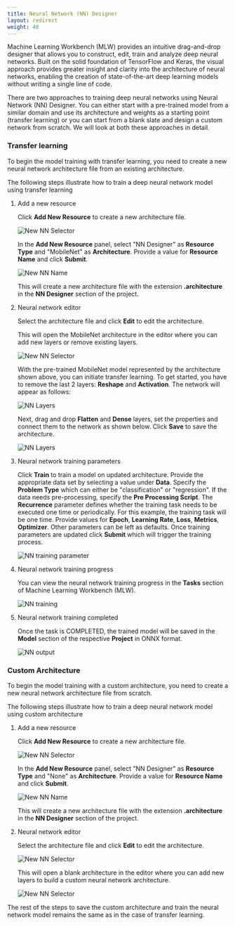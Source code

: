 ```yaml
---
title: Neural Network (NN) Designer
layout: redirect
weight: 40
---
```


Machine Learning Workbench (MLW) provides an intuitive drag-and-drop designer that allows you to construct, edit, train and analyze deep neural networks. Built on the solid foundation of TensorFlow and Keras, the visual approach provides greater insight and clarity into the architecture of neural networks, enabling the creation of state-of-the-art deep learning models without writing a single line of code.

There are two approaches to training deep neural networks using Neural Network (NN) Designer. You can either start with a pre-trained model from a similar domain and use its architecture and weights as a starting point (transfer learning) or you can start from a blank slate and design a custom network from scratch. We will look at both these approaches in detail.

### Transfer learning

To begin the model training with transfer learning, you need to create a new neural network architecture file from an existing architecture.

The following steps illustrate how to train a deep neural network model using transfer learning

1. Add a new resource

    Click **Add New Resource** to create a new architecture file.

    ![New NN Selector](/images/zementis/mlw-app-nn-tl-selectnew.png)

    In the **Add New Resource** panel, select "NN Designer" as **Resource Type** and "MobileNet" as **Architecture**. Provide a value for **Resource Name** and click **Submit**.

    ![New NN Name](/images/zementis/mlw-app-nn-tl-name.png)

    This will create a new architecture file with the extension **.architecture** in the **NN Designer** section of the project.

2. Neural network editor

    Select the architecture file and click **Edit** to edit the architecture.

    <!-- ![New NN Selector](/images/zementis/mlw-app-nn-tl-edit.png) -->

    This will open the MobileNet architecture in the editor where you can add new layers or remove existing layers.

    ![New NN Selector](/images/zementis/mlw-app-nn-tl-originalarch.png)

    With the pre-trained MobileNet model represented by the architecture shown above, you can initiate transfer learning. To get started, you have to remove the last 2 layers: **Reshape** and **Activation**. The network will appear as follows:

    ![NN Layers](/images/zementis/mlw-app-nn-tl-removed-layers.png)

    Next, drag and drop **Flatten** and **Dense** layers, set the properties and connect them to the network as shown below. Click **Save** to save the architecture.

    ![NN Layers](/images/zementis/mlw-app-nn-tl-added-layers.png)

3. Neural network training parameters

    Click **Train** to train a model on updated architecture. Provide the appropriate data set by selecting a value under **Data**. Specify the **Problem Type** which can either be "classification" or "regression". If the data needs pre-processing, specify the **Pre Processing Script**. The **Recurrence** parameter defines whether the training task needs to be executed one time or periodically. For this example, the training task will be one time. Provide values for **Epoch**, **Learning Rate**, **Loss**, **Metrics**, **Optimizer**. Other parameters can be left as defaults. Once training parameters are updated click **Submit** which will trigger the training process.

    ![NN training parameter](/images/zementis/mlw-app-nn-tl-train.png)

4. Neural network training progress

    You can view the neural network training progress in the **Tasks** section of Machine Learning Workbench (MLW).

    ![NN training](/images/zementis/mlw-app-nn-tl-complete.png)

5. Neural network training completed

    Once the task is COMPLETED, the trained model will be saved in the **Model** section of the respective **Project** in ONNX format.

    ![NN output](/images/zementis/mlw-app-nn-tl-onnx.png)

### Custom Architecture

To begin the model training with a custom architecture, you need to create a new neural network architecture file from scratch.

The following steps illustrate how to train a deep neural network model using custom architecture

1. Add a new resource

    Click **Add New Resource** to create a new architecture file.

    ![New NN Selector](/images/zementis/mlw-app-nn-tl-selectnew.png)

    In the **Add New Resource** panel, select "NN Designer" as **Resource Type** and "None" as **Architecture**. Provide a value for **Resource Name** and click **Submit**.

    ![New NN Name](/images/zementis/mlw-app-nn-createnew.png)

    This will create a new architecture file with the extension **.architecture** in the **NN Designer** section of the project.

2. Neural network editor

    Select the architecture file and click **Edit** to edit the architecture.

    ![New NN Selector](/images/zementis/mlw-app-nn-blank.png)

    This will open a blank architecture in the editor where you can add new layers to build a custom neural network architecture.

    ![New NN Selector](/images/zementis/mlw-app-nn-customarch.png)

The rest of the steps to save the custom architecture and train the neural network model remains the same as in the case of transfer learning.
